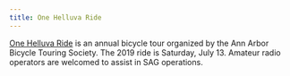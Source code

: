 ```yaml
---
title: One Helluva Ride
---
```

[One Helluva Ride] is an annual bicycle tour organized by
the Ann Arbor Bicycle Touring Society. The 2019 ride is
Saturday, July 13. Amateur radio operators are welcomed
to assist in SAG operations.

[One Helluva Ride]:https://www.aabts.org/one_helluva_ride.php
